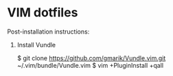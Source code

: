 # VIM dotfiles

Post-installation instructions:

1) Install Vundle

    $ git clone https://github.com/gmarik/Vundle.vim.git ~/.vim/bundle/Vundle.vim
    $ vim +PluginInstall +qall
